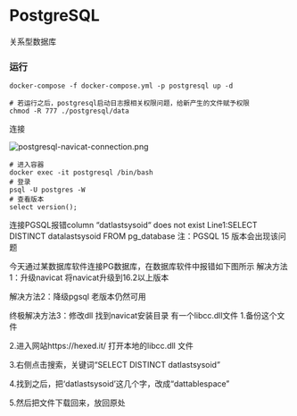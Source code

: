 # PostgreSQL

关系型数据库

### 运行

```shell
docker-compose -f docker-compose.yml -p postgresql up -d

# 若运行之后，postgresql启动日志报相关权限问题，给新产生的文件赋予权限
chmod -R 777 ./postgresql/data
```

连接

![postgresql-navicat-connection.png](images/postgresql-navicat-connection.png)

```shell
# 进入容器
docker exec -it postgresql /bin/bash
# 登录
psql -U postgres -W
# 查看版本
select version();
```

连接PGSQL报错column “datlastsysoid“ does not exist Line1:SELECT DISTINCT datalastsysoid FROM pg_database
注：PGSQL 15 版本会出现该问题

今天通过某数据库软件连接PG数据库，在数据库软件中报错如下图所示
解决方法1：升级navicat
将navicat升级到16.2以上版本

解决方法2：降级pgsql
老版本仍然可用

终极解决方法3：修改dll
找到navicat安装目录
有一个libcc.dll文件
1.备份这个文件

2.进入网站https://hexed.it/ 打开本地的libcc.dll 文件

3.右侧点击搜索，关键词“SELECT DISTINCT datlastsysoid”

4.找到之后，把‘datlastsysoid’这几个字，改成“dattablespace”

5.然后把文件下载回来，放回原处
